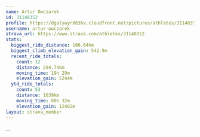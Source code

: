 ```yaml
---
name: Artur Owczarek
id: 31148352
profile: https://dgalywyr863hv.cloudfront.net/pictures/athletes/31148352/15906846/1/large.jpg
username: artur-owczarek
strava_url: https://www.strava.com/athletes/31148352
stats:
  biggest_ride_distance: 106.64km
  biggest_climb_elevation_gain: 542.9m
  recent_ride_totals:
    count: 12
    distance: 294.74km
    moving_time: 19h 29m
    elevation_gain: 5244m
  ytd_ride_totals:
    count: 53
    distance: 1039km
    moving_time: 80h 32m
    elevation_gain: 12482m
layout: strava_member
--- 
```

...
